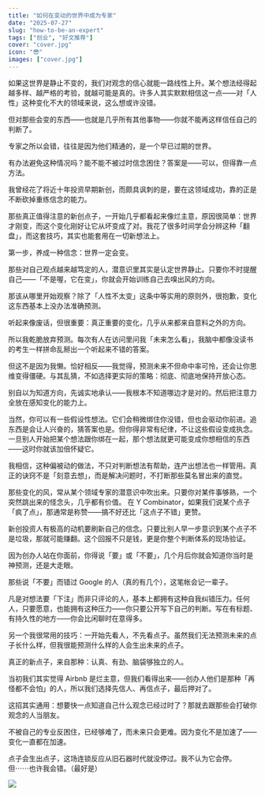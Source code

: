 ```yaml
---
title: "如何在变动的世界中成为专家"
date: "2025-07-27"
slug: "how-to-be-an-expert"
tags: ["创业", "好文推荐"]
cover: "cover.jpg"
icon: "😎"
images: ["cover.jpg"]
---
```

如果这世界是静止不变的，我们对观念的信心就能一路线性上升。某个想法经得起越多样、越严格的考验，就越可能是真的。许多人其实默默相信这一点——对「人性」这种变化不大的领域来说，这么想或许没错。



但对那些会变的东西——也就是几乎所有其他事物——你就不能再这样信任自己的判断了。



专家之所以会错，往往是因为他们精通的，是一个早已过期的世界。



有办法避免这种情况吗？能不能不被过时信念困住？答案是——可以，但得靠一点方法。



我曾经花了将近十年投资早期新创，而颇具讽刺的是，要在这领域成功，靠的正是不断砍掉重练信念的能力。



那些真正值得注意的新创点子，一开始几乎都看起来像烂主意，原因很简单：世界才刚变，而这个变化刚好让它从坏变成了对。我花了很多时间学会分辨这种「翻盘」，而这套技巧，其实也能套用在一切新想法上。



第一步，养成一种信念：世界一定会变。



那些对自己观点越来越笃定的人，潜意识里其实是认定世界静止。只要你不时提醒自己——「不是喔，它在变」，你就会开始训练自己去嗅出风的方向。



那该从哪里开始观察？除了「人性不太变」这条中等实用的原则外，很抱歉，变化这东西基本上没办法准确预测。



听起来像废话，但很重要：真正重要的变化，几乎从来都来自意料之外的方向。



所以我乾脆放弃预测。每次有人在访问里问我「未来怎么看」，我脑中都像没读书的考生一样拼命乱掰出一个听起来不错的答案。



但这不是因为我懒。恰好相反——我觉得，预测未来不但命中率可怜，还会让你思维变得僵硬。与其乱猜，不如选择更实际的策略：彻底、彻底地保持开放心态。



别自以为知道方向，先诚实地承认——我根本不知道哪边才是对的。然后把注意力全放在感知变化的能力上。



当然，你可以有一些假设性想法。它们会稍微绑住你没错，但也会驱动你前进。追东西是会让人兴奋的，猜答案也是。但你得非常有纪律，不让这些假设变成执念。
一旦别人开始把某个想法跟你绑在一起，那个想法就更可能变成你想相信的东西——这时你就该加倍怀疑它。



我相信，这种偏被动的做法，不只对判断想法有帮助，连产出想法也一样管用。真正的诀窍不是「刻意去想」，而是解决问题时，不打断那些莫名冒出来的直觉。



那些变化的风，常从某个领域专家的潜意识中吹出来。只要你对某件事够熟，一个突然跳出来的怪念头，几乎都有价值。
在 Y Combinator，如果我们说某个点子「疯了点」，那通常是称赞——搞不好还比「这点子不错」更赞。



新创投资人有极高的动机要刷新自己的信念。只要比别人早一步意识到某个点子不是垃圾，那就可能赚翻。这个回报不只是钱，更是你整个判断体系的现场验证。



因为创办人站在你面前，你得说「要」或「不要」，几个月后你就会知道你当时是神预测，还是大走眼。



那些说「不要」而错过 Google 的人（真的有几个），这笔帐会记一辈子。



凡是对想法要「下注」而非只评论的人，基本上都拥有这种自我纠错压力。任何人，只要愿意，也能拥有这种压力——你只要公开写下自己的判断。写在有标题、有持久性的地方——你会比闲聊时在意得多。



另一个我很常用的技巧：一开始先看人，不先看点子。虽然我们无法预测未来的点子长什么样，但我很能预测什么样的人会生出未来的点子。



真正的新点子，来自那种：认真、有劲、脑袋够独立的人。



当初我们其实觉得 Airbnb 是烂主意，但我们看得出来——创办人他们是那种「再怪都不会怕」的人，所以我们选择先信人、再信点子，最后押对了。



这招其实通用：想要快一点知道自己什么观念已经过时了？那就去跟那些会打破你观念的人当朋友。



不被自己的专业反困住，已经够难了，而未来只会更难。因为变化不是加速了——变化一直都在加速。



点子会生出点子，这场连锁反应从旧石器时代就没停过。我不认为它会停。
但⋯⋯也许我会错。（最好是）




![](https://prod-files-secure.s3.us-west-2.amazonaws.com/112d0858-5090-4d34-a606-b75eb8d65fd2/46476355-9cf3-4e99-9b7a-3531bc426380/1000202064.png?X-Amz-Algorithm=AWS4-HMAC-SHA256&X-Amz-Content-Sha256=UNSIGNED-PAYLOAD&X-Amz-Credential=ASIAZI2LB466QAPALU4J%2F20250913%2Fus-west-2%2Fs3%2Faws4_request&X-Amz-Date=20250913T110929Z&X-Amz-Expires=3600&X-Amz-Security-Token=IQoJb3JpZ2luX2VjEMb%2F%2F%2F%2F%2F%2F%2F%2F%2F%2FwEaCXVzLXdlc3QtMiJHMEUCICdQvDsoVyqX%2BHVACVpvoH%2F4Qzp%2FD%2FZVsxPEqseHWSsXAiEA2U5ClLUdCwoH3o0x0VuwgW%2BXkYC4fSSgYLKAvulAtSYq%2FwMIPxAAGgw2Mzc0MjMxODM4MDUiDMhxNcWVK6EY5fRj6SrcAzswRLo8zL%2Be2vxMWVvG14OMDG7%2Bq1n2q0rmULvkltAbxkgjQrb0SC%2Fr%2BTGx%2B54IS3%2FNDE47c0Yj8EMlg3JU0pCvLpNGW%2FyUhNQX4sZ2c5fBz7dMIUhgSIiDuwSKX%2B3rhXANQg8HxemVySYSbmQobZi0PFU8OJLAibDtbrQUf%2BY30nP4d3uJ3dtUZ1wQIrYqArH1HYZFvmSqBYSOdYL2Tp%2BCwz4REW8vgvRJInZMnfTvRArPLgjAHLjbbj9oIESlgKEwrFv7ioa1x8ErtTFw3fpocC%2Fa%2BsLztw67GNCRb9bIsFbR5OsHLBhYOdKmaIRxACR%2F%2FFZ5SipfinVw6l4F0gf9ezg56mgkuEVPf30LD0oXwVUXOEcXWyWN9KTkky6s1TJm1vuVfsxRhYhmBRpA9HirjNTGLV2Tzx%2FKJB%2B5oTXSToafVeDgA55M3eUWDU2tANs6x2EGbtRMDN9%2F6c45Q9PXa0C5ckQtksT0cECv3oKHMecxbJRaDxbFYu2g0wYKWTTMB41TdFkUmb2wkqDft4EHsq9UZgDV%2BPPU1tctJrcBXFgCLvDgKSRI4QD8w6FksQNPU0iL5%2FHd27A%2F%2Bh76iWjEXg9SR6vt47LlBbBq28ZYtK%2Bq07cVLZhCp6zAMK6XlMYGOqUB0rI1os6%2BuZVf46rMU6AINKORG59AViUpY3DV9SdzsCGlJNSjG5l5qI4%2BBr3JMj%2FJJ4OM%2FteRIbo1nhLRfAMkXs%2FzjWSGDTYK3yrjLiNfyuLbnbEvnB5O5%2FUJnZqLHqN4Ln4avQ9S%2FM%2BhizRsdettPK%2B3nDXC9F%2BBVEKVue%2B9Xqj1OqXjF2Cr2qgPHM6ZL55yXSKROGBRBntNsxj7thpGUrzFAnuA&X-Amz-Signature=68afb3c645e9386464ebc5eb157a48403e304e91fa009ea2825702e5ad15fb96&X-Amz-SignedHeaders=host&x-amz-checksum-mode=ENABLED&x-id=GetObject)

